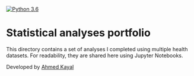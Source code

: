 [![Python 3.6](https://img.shields.io/badge/python-3.6-blue.svg)](https://www.python.org/downloads/release/python-360/)


# Statistical analyses portfolio

This directory contains a set of analyses I completed using multiple health datasets. For readability, they are shared here using Jupyter Notebooks. 

Developed by [Ahmed Kayal](https://www.linkedin.com/in/ahmedkayal/)
